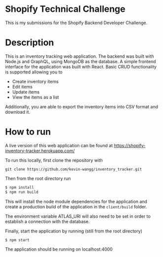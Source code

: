 # Shopify Technical Challenge

This is my submissions for the Shopify Backend Developer Challenge.

# Description

This is an inventory tracking web application. The backend was built with Node.js and GraphQL, using MongoDB as the database. A simple frontend interface for the application was built with React. Basic CRUD functionality is supported allowing you to
- Create inventory items
- Edit items
- Update items
- View the items as a list

Additionally, you are able to export the inventory items into CSV format and download it.

# How to run

A live version of this web application can be found at https://shopify-inventory-tracker.herokuapp.com/

To run this locally, first clone the repository with 

```git clone https://github.com/kevin-wangg/inventory_tracker.git```

Then from the root directory run

```bash
$ npm install
$ npm run build
```

This will install the node module dependencies for the application and create a production build of the application in the `client/build` folder. 

The environment variable ATLAS_URI will also need to be set in order to establish a connection with the database.

Finally, start the application by running (still from the root directory)

```bash
$ npm start
```

The application should be running on localhost:4000